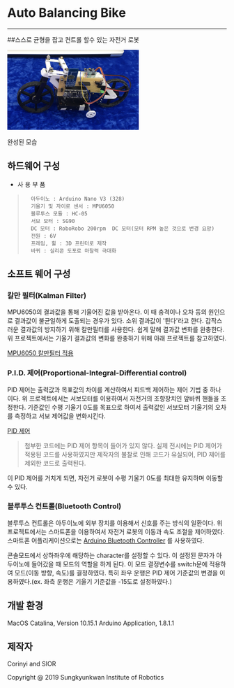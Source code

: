 # Auto Balancing Bike
-------------------------
##스스로 균형을 잡고 컨트롤 할수 있는 자전거 로봇

<img src="/image/IMG_4947_2.jpeg" width="60%" height="60%" title="Auto Balancing Bike"></img>

완성된 모습


## 하드웨어 구성

*  사 용  부 품
>       아두이노 : Arduino Nano V3 (328)
>       기울기 및 자이로 센서 : MPU6050
>       블루투스 모듈 : HC-05
>       서보 모터 : SG90
>       DC 모터 : RoboRobo 200rpm  DC 모터(모터 RPM 높은 것으로 변경 요망)
>       전원 : 6V
>       프레임, 휠 : 3D 프린터로 제작
>       바퀴 : 실리콘 도포로 마찰력 극대화


## 소프트 웨어 구성

### 칼만 필터(Kalman Filter)
MPU6050의 결과값을 통해 기울어진 값을 받아온다. 이 때 충격이나 오차 등의 원인으로 결과값이 불균일하게 도출되는 경우가 있다. 소위 결과값이 '튄다'라고 한다.
갑작스러운 결과값의 방지하기 위해 칼만필터를 사용한다. 쉽게 말해 결과값 변화를 완충한다. 
위 프로젝트에서는 기울기 결과값의 변화를 완충하기 위해 아래 프로젝트를 참고하였다.

[MPU6050 칼만필터 적용](https://m.blog.naver.com/PostView.nhn?blogId=roboholic84&logNo=220421114302&proxyReferer=https%3A%2F%2Fwww.google.com%2F)

### P.I.D. 제어(Proportional-Integral-Differential control)
PID 제어는 출력값과 목표값의 차이를 계산하여서 피드백 제어하는 제어 기법 중 하나이다.
위 프로젝트에서는 서보모터를 이용하여서 자전거의 조향장치인 앞바퀴 핸들을 조정한다.
기준값인 수평 기울기 0도를 목표으로 하여서 출력값인 서보모터 기울기의 오차를 측정하고 서보 제어값을 변화시킨다.

[PID 제어](https://ko.wikipedia.org/wiki/PID_제어기)

> 첨부한 코드에는 PID 제어 항목이 들어가 있지 않다. 실제 전시에는 PID 제어가 적용된 코드를 사용하였지만 제작자의 불찰로 인해 코드가 유실되어, PID 제어를 제외한 코드로 출력된다.

이 PID 제어를 거치게 되면, 자전거 로봇이 수평 기울기 0도를 최대한 유지하며 이동할 수 있다.

### 블루투스 컨트롤(Bluetooth Control)
블루투스 컨트롤은 아두이노에 외부 장치를 이용해서 신호를 주는 방식의 일환이다.
위 프로젝트에서는 스마트폰을 이용하여서 자전거 로봇의 이동과 속도 조절을 제어하였다.
스마트폰 어플리케이션으로는 
[Arduino Bluetooth Controller](https://play.google.com/store/apps/details?id=com.giumig.apps.bluetoothserialmonitor&hl=en_US) 를 사용하였다.

콘솔모드에서 상하좌우에 해당하는 character를 설정할 수 있다. 이 설정된 문자가 아두이노에 들어갔을 때 모드의 역할을 하게 된다. 
이 모드 결정변수를 switch문에 적용하여 모드(이동 방향, 속도)를 결정하였다.
특히 좌우 운행은 PID 제어 기준값의 변경을 이용하였다.(ex. 좌측 운행은 기울기 기준값을 -15도로 설정하였다.)



## 개발 환경

MacOS Catalina, Version 10.15.1
Arduino Application, 1.8.1.1 



## 제작자

Corinyi and SIOR

Copyright @ 2019 Sungkyunkwan Institute of Robotics
